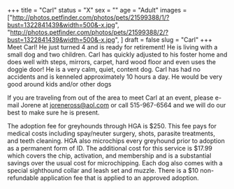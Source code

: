 +++
title = "Carl"
status = "X"
sex = ""
age = "Adult"
images = ["http://photos.petfinder.com/photos/pets/21599388/1/?bust=1322841439&width=500&-x.jpg",
"http://photos.petfinder.com/photos/pets/21599388/2/?bust=1322841439&width=500&-x.jpg",
]
draft = false
slug = "Carl"
+++
Meet Carl! He just turned 4 and is ready for retirement!  He is living with a small dog and two children. Carl has quickly adjusted to his foster home and does well with steps, mirrors, carpet, hard wood floor and even uses the doggie door!  He is a very calm, quiet, content dog.  Carl has had no accidents and is kenneled approximately 10 hours a day.  He would be very good around kids and/or other dogs


If you are traveling from out of the area to meet Carl at an event, please e-mail Jorene at joreneross@aol.com or call 515-967-6564 and we will do our best to make sure he is present.

The adoption fee for greyhounds through HGA is $250. This fee pays for medical costs including spay/neuter surgery, shots, parasite treatments, and teeth cleaning. HGA also microchips every greyhound prior to adoption as a permanent form of ID. The additional cost for this service is $17.99 which covers the chip, activation, and membership and is a substantial savings over the usual cost for microchipping. Each dog also comes with a special sighthound collar and leash set and muzzle. There is a $10 non-refundable application fee that is applied to an approved adoption.

